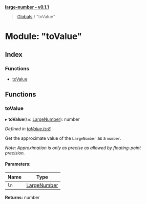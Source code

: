 **[large-number - v0.1.1](../README.md)**

> [Globals](../globals.md) / "toValue"

# Module: "toValue"

## Index

### Functions

* [toValue](_tovalue_.md#tovalue)

## Functions

### toValue

▸ **toValue**(`ln`: [LargeNumber](../interfaces/_types_.largenumber.md)): number

*Defined in [toValue.ts:8](https://github.com/zimmed/large-number/blob/08a74e5/src/toValue.ts#L8)*

Get the approximate value of the `LargeNumber` as a `number`.

_Note: Approximation is only as precise as allowed by floating-point precision._

#### Parameters:

Name | Type |
------ | ------ |
`ln` | [LargeNumber](../interfaces/_types_.largenumber.md) |

**Returns:** number
